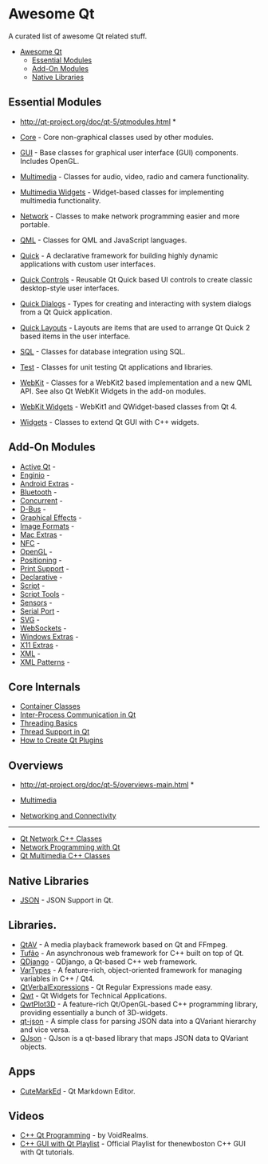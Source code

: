# Awesome Qt
A curated list of awesome Qt related stuff.

- [Awesome Qt](#awesome-qt)
	- [Essential Modules](#essential-modules)
	- [Add-On Modules](#add-on-modules)
	- [Native Libraries](#native-libraries)

## Essential Modules
* http://qt-project.org/doc/qt-5/qtmodules.html *

* [Core](http://qt-project.org/doc/qt-5/qtcore-index.html) - Core non-graphical classes used by other modules.
* [GUI](http://qt-project.org/doc/qt-5/qtgui-index.html) - Base classes for graphical user interface (GUI) components. Includes OpenGL.
* [Multimedia]() - Classes for audio, video, radio and camera functionality.
* [Multimedia Widgets]() - Widget-based classes for implementing multimedia functionality.
* [Network](http://qt-project.org/doc/qt-5/qtnetwork-index.html) - Classes to make network programming easier and more portable.
* [QML]() - Classes for QML and JavaScript languages.
* [Quick]() - A declarative framework for building highly dynamic applications with custom user interfaces.
* [Quick Controls]() - Reusable Qt Quick based UI controls to create classic desktop-style user interfaces.
* [Quick Dialogs]() - Types for creating and interacting with system dialogs from a Qt Quick application.
* [Quick Layouts]() - Layouts are items that are used to arrange Qt Quick 2 based items in the user interface.
* [SQL]() - Classes for database integration using SQL.
* [Test]() - Classes for unit testing Qt applications and libraries.
* [WebKit]() - Classes for a WebKit2 based implementation and a new QML API. See also Qt WebKit Widgets in the add-on modules.
* [WebKit Widgets]() - WebKit1 and QWidget-based classes from Qt 4.
* [Widgets]() - Classes to extend Qt GUI with C++ widgets.

## Add-On Modules

* [Active Qt]() - 
* [Enginio]() - 
* [Android Extras]() - 
* [Bluetooth]() - 
* [Concurrent]() - 
* [D-Bus]() - 
* [Graphical Effects]() - 
* [Image Formats]() - 
* [Mac Extras]() - 
* [NFC]() - 
* [OpenGL]() - 
* [Positioning]() - 
* [Print Support]() - 
* [Declarative]() - 
* [Script]() - 
* [Script Tools]() - 
* [Sensors]() - 
* [Serial Port]() - 
* [SVG]() - 
* [WebSockets]() - 
* [Windows Extras]() - 
* [X11 Extras]() - 
* [XML]() - 
* [XML Patterns]() - 

## Core Internals

* [Container Classes](http://qt-project.org/doc/qt-5/containers.html)
* [Inter-Process Communication in Qt](http://qt-project.org/doc/qt-5/ipc.html)
* [Threading Basics](http://qt-project.org/doc/qt-5/thread-basics.html)
* [Thread Support in Qt](http://qt-project.org/doc/qt-5/threads.html)
* [How to Create Qt Plugins](http://qt-project.org/doc/qt-5/plugins-howto.html)

## Overviews
* http://qt-project.org/doc/qt-5/overviews-main.html *

* [Multimedia](http://qt-project.org/doc/qt-5/multimediaoverview.html)
* [Networking and Connectivity](http://qt-project.org/doc/qt-5/topics-network-connectivity.html)

---
* [Qt Network C++ Classes](http://qt-project.org/doc/qt-5/qtnetwork-module.html)
* [Network Programming with Qt](http://qt-project.org/doc/qt-5/qtnetwork-programming.html)
* [Qt Multimedia C++ Classes](http://qt-project.org/doc/qt-5/qtmultimedia-module.html)

## Native Libraries

* [JSON](http://qt-project.org/doc/qt-5/json.html) - JSON Support in Qt.

## Libraries.

* [QtAV](https://github.com/wang-bin/QtAV) - A media playback framework based on Qt and FFmpeg.
* [Tufão](https://github.com/vinipsmaker/tufao) - An asynchronous web framework for C++ built on top of Qt.
* [QDjango](https://github.com/jlaine/qdjango/) - QDjango, a Qt-based C++ web framework.
* [VarTypes](https://code.google.com/p/vartypes/) - A feature-rich, object-oriented framework for managing variables in C++ / Qt4.
* [QtVerbalExpressions](https://github.com/VerbalExpressions/QtVerbalExpressions) - Qt Regular Expressions made easy.
* [Qwt](http://qwt.sourceforge.net/) - Qt Widgets for Technical Applications.
* [QwtPlot3D](http://qwtplot3d.sourceforge.net/) - A feature-rich Qt/OpenGL-based C++ programming library, providing essentially a bunch of 3D-widgets.
* [qt-json](https://github.com/gaudecker/qt-json) - A simple class for parsing JSON data into a QVariant hierarchy and vice versa.
* [QJson](https://github.com/flavio/qjson) - QJson is a qt-based library that maps JSON data to QVariant objects.

## Apps

* [CuteMarkEd](https://github.com/cloose/CuteMarkEd) - Qt Markdown Editor.

## Videos

* [C++ Qt Programming](https://www.youtube.com/playlist?list=PL2D1942A4688E9D63) - by VoidRealms.
* [C++ GUI with Qt Playlist](https://www.youtube.com/playlist?list=PLD0D54219E5F2544D) - Official Playlist for thenewboston C++ GUI with Qt tutorials.
